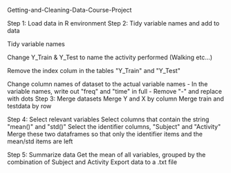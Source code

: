 Getting-and-Cleaning-Data-Course-Project

Step 1: Load data in R environment 
Step 2: Tidy variable names and add to data 
  
  Tidy variable names   

    
  Change Y_Train & Y_Test to name the activity performed (Walking etc...) 
    
  Remove the index colum in the tables "Y_Train" and "Y_Test"
  
  Change column names of dataset to the actual variable names 
        - In the variable names, write out "freq" and "time" in full 
    - Remove "-" and replace with dots 
Step 3: Merge datasets 
  Merge Y and X by column 
  Merge train and testdata by row 
  
Step 4: Select relevant variables 
   Select columns that contain the string "mean()" and "std()" 
   Select the identifier columns, "Subject" and "Activity"
   Merge these two dataframes so that only the identifier items and the mean/std items are left 
   
Step 5: Summarize data 
   Get the mean of all variables, grouped by the combination of Subject and Activity 
   Export data to a .txt file 
    
